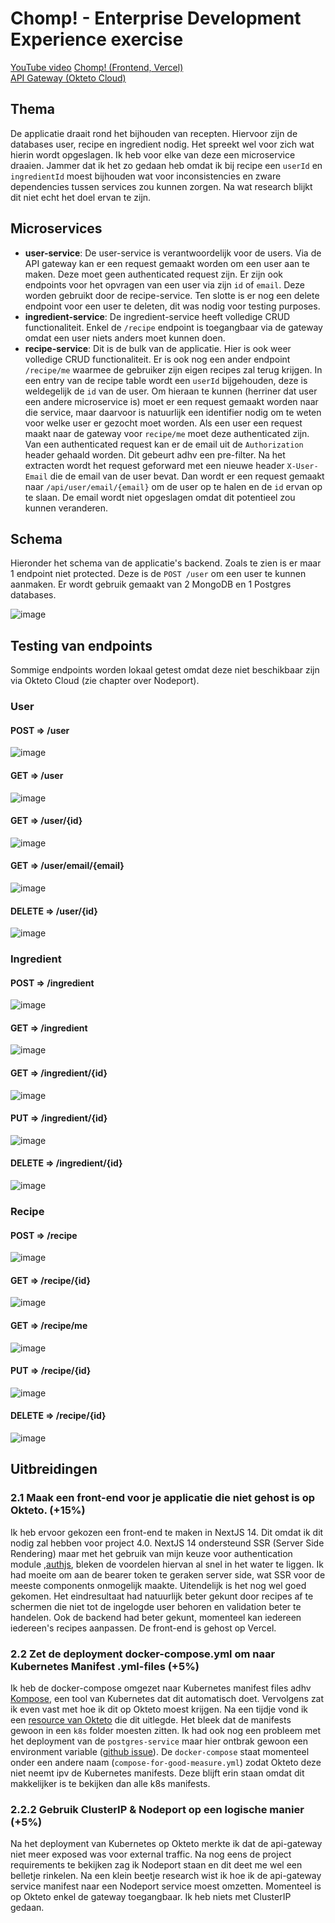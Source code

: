 # Chomp! - Enterprise Development Experience exercise
[YouTube video](https://youtu.be/xda1ZilwEWY)
[Chomp! (Frontend, Vercel)](https://ede-microservices-ex.vercel.app/)\
[API Gateway (Okteto Cloud)](https://api-gateway-ckonstrukt.cloud.okteto.net)

## Thema
De applicatie draait rond het bijhouden van recepten. Hiervoor zijn de databases user, recipe en ingredient nodig. Het spreekt wel voor zich wat hierin wordt opgeslagen.
Ik heb voor elke van deze een microservice draaien. Jammer dat ik het zo gedaan heb omdat ik bij recipe een `userId` en `ingredientId` moest bijhouden wat voor inconsistencies en zware dependencies tussen services
zou kunnen zorgen. Na wat research blijkt dit niet echt het doel ervan te zijn.

## Microservices
- **user-service**: De user-service is verantwoordelijk voor de users. Via de API gateway kan er een request gemaakt worden om een user aan te maken. Deze moet geen authenticated request zijn. Er zijn ook endpoints
voor het opvragen van een user via zijn `id` of `email`. Deze worden gebruikt door de recipe-service. Ten slotte is er nog een delete endpoint voor een user te deleten, dit was nodig voor testing purposes.
- **ingredient-service**: De ingredient-service heeft volledige CRUD functionaliteit. Enkel de `/recipe` endpoint is toegangbaar via de gateway omdat een user niets anders moet kunnen doen.
- **recipe-service**: Dit is de bulk van de applicatie. Hier is ook weer volledige CRUD functionaliteit. Er is ook nog een ander endpoint `/recipe/me` waarmee de gebruiker zijn eigen recipes zal terug krijgen.
In een entry van de recipe table wordt een `userId` bijgehouden, deze is weldegelijk de `id` van de user. Om hieraan te kunnen (herriner dat user een andere microservice is) moet er een request gemaakt worden
naar die service, maar daarvoor is natuurlijk een identifier nodig om te weten voor welke user er gezocht moet worden. Als een user een request maakt naar de gateway voor `recipe/me` moet deze authenticated zijn.
Van een authenticated request kan er de email uit de `Authorization` header gehaald worden. Dit gebeurt adhv een pre-filter. Na het extracten wordt het request geforward met een nieuwe header `X-User-Email` die de
email van de user bevat. Dan wordt er een request gemaakt naar `/api/user/email/{email}` om de user op te halen en de `id` ervan op te slaan. De email wordt niet opgeslagen omdat dit potentieel zou kunnen veranderen.

## Schema
Hieronder het schema van de applicatie's backend. Zoals te zien is er maar 1 endpoint niet protected. Deze is de `POST /user` om een user te kunnen aanmaken. Er wordt gebruik gemaakt van 2 MongoDB en 1 Postgres databases.

![image](https://github.com/CKonstrukt/ede-microservices-ex/assets/91123727/3b92b8d4-cc19-4856-a462-a2a0fac12ac1)

## Testing van endpoints
Sommige endpoints worden lokaal getest omdat deze niet beschikbaar zijn via Okteto Cloud (zie chapter over Nodeport).

### User
#### POST => /user
![image](https://github.com/CKonstrukt/ede-microservices-ex/assets/91123727/55a1a545-bb0f-481e-953f-c923de3ef674)

#### GET => /user
![image](https://github.com/CKonstrukt/ede-microservices-ex/assets/91123727/4293aed4-542f-46fd-96e4-1652fd529d0b)

#### GET => /user/{id}
![image](https://github.com/CKonstrukt/ede-microservices-ex/assets/91123727/ef31db8e-9411-44e5-b489-e4eda585e509)

#### GET => /user/email/{email}
![image](https://github.com/CKonstrukt/ede-microservices-ex/assets/91123727/179efe43-39a6-4834-a03d-06f30b5f7b77)

#### DELETE => /user/{id}
![image](https://github.com/CKonstrukt/ede-microservices-ex/assets/91123727/8c0359f4-c6ca-4398-98f4-3dca3de57349)

### Ingredient
#### POST => /ingredient
![image](https://github.com/CKonstrukt/ede-microservices-ex/assets/91123727/6c11d2dd-6e57-4a1b-b26f-9a49afcebe99)

#### GET => /ingredient
![image](https://github.com/CKonstrukt/ede-microservices-ex/assets/91123727/fae1c888-524a-4ae8-a9d8-b615e1592089)

#### GET => /ingredient/{id}
![image](https://github.com/CKonstrukt/ede-microservices-ex/assets/91123727/43347a79-ab1d-4399-b3a4-44ce8e15d0ca)

#### PUT => /ingredient/{id}
![image](https://github.com/CKonstrukt/ede-microservices-ex/assets/91123727/9ac0b503-320c-4d1c-a4ca-69ba114c6105)

#### DELETE => /ingredient/{id}
![image](https://github.com/CKonstrukt/ede-microservices-ex/assets/91123727/dedcedd1-d507-48e9-81ef-55537590efd0)

### Recipe
#### POST => /recipe
![image](https://github.com/CKonstrukt/ede-microservices-ex/assets/91123727/a158e233-61f8-45db-acc7-89c8c430e451)

#### GET => /recipe/{id}
![image](https://github.com/CKonstrukt/ede-microservices-ex/assets/91123727/01aeeb84-bd05-4397-a0a1-78b60f9f5511)

#### GET => /recipe/me
![image](https://github.com/CKonstrukt/ede-microservices-ex/assets/91123727/f6e0d1d9-657e-4268-bf3d-7386445363bf)

#### PUT => /recipe/{id}
![image](https://github.com/CKonstrukt/ede-microservices-ex/assets/91123727/0bb32d00-2e5c-4593-b894-ac643a4d4fed)

#### DELETE => /recipe/{id}
![image](https://github.com/CKonstrukt/ede-microservices-ex/assets/91123727/21081f52-c55c-4da0-86ce-8480199edf9b)

## Uitbreidingen
### 2.1 Maak een front-end voor je applicatie die niet gehost is op Okteto. (+15%)
Ik heb ervoor gekozen een front-end te maken in NextJS 14. Dit omdat ik dit nodig zal hebben voor project 4.0. NextJS 14 ondersteund SSR (Server Side Rendering) maar met het gebruik van mijn keuze voor authentication module
,[authjs](https://authjs.dev/), bleken de voordelen hiervan al snel in het water te liggen. Ik had moeite om aan de bearer token te geraken server side, wat SSR voor de meeste components onmogelijk maakte. Uitendelijk
is het nog wel goed gekomen. Het eindresultaat had natuurlijk beter gekunt door recipes af te schermen die niet tot de ingelogde user behoren en validation beter te handelen. Ook de backend had beter gekunt, momenteel
kan iedereen iedereen's recipes aanpassen. De front-end is gehost op Vercel.

### 2.2 Zet de deployment docker-compose.yml om naar Kubernetes Manifest .yml-files (+5%)
Ik heb de docker-compose omgezet naar Kubernetes manifest files adhv [Kompose](https://kompose.io/), een tool van Kubernetes dat dit automatisch doet. Vervolgens zat ik even vast met hoe ik dit op Okteto moest krijgen.
Na een tijdje vond ik een [resource van Okteto](https://www.okteto.com/docs/guides/tutorials/getting-started-with-okteto/#step-3-create-kubernetes-manifests-to-deploy-the-hello-world-application-on-okteto) die dit uitlegde.
Het bleek dat de manifests gewoon in een `k8s` folder moesten zitten. Ik had ook nog een probleem met het deployment van de `postgres-service` maar hier ontbrak gewoon een environment variable 
([github issue](https://github.com/docker-library/postgres/issues/263)). De `docker-compose` staat momenteel onder een andere naam (`compose-for-good-measure.yml`) zodat Okteto deze niet neemt ipv de Kubernetes manifests.
Deze blijft erin staan omdat dit makkelijker is te bekijken dan alle k8s manifests.

### 2.2.2 Gebruik ClusterIP & Nodeport op een logische manier (+5%)
Na het deployment van Kubernetes op Okteto merkte ik dat de api-gateway niet meer exposed was voor external traffic. Na nog eens de project requirements te bekijken zag ik Nodeport staan en dit deet me wel een belletje
rinkelen. Na een klein beetje research wist ik hoe ik de api-gateway service manifest naar een Nodeport service moest omzetten. Momenteel is op Okteto enkel de gateway toegangbaar. Ik heb niets met ClusterIP gedaan.
